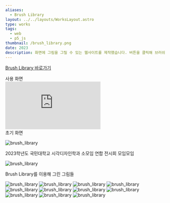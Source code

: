```yaml
---
aliases:
  - Brush Library
layout: ../../layouts/WorksLayout.astro
type: works
tags:
  - web
  - p5_js
thumbnail: /brush_library.png
date: 2023
description: 화면에 그림을 그릴 수 있는 웹사이트를 제작했습니다. 버튼을 클릭해 브러쉬를 바꿀 수 있습니다.
---
```

[Brush Library 바로가기](https://solm0.github.io/brush-library/)

<figcaption>사용 화면</figcaption>

<iframe src="https://www.youtube.com/embed/Qq6jz3wIfuE?si=t4q0feIADoNwFymP" title="YouTube video player" frameborder="0" allow="accelerometer; autoplay; clipboard-write; encrypted-media; gyroscope; picture-in-picture; web-share" referrerpolicy="strict-origin-when-cross-origin" allowfullscreen></iframe>

<figcaption>초기 화면</figcaption>

![brush_library](/brush_library.png)

<figcaption>2023학년도 국민대학교 시각디자인학과 소모임 연합 전시회 모임모임</figcaption>

![brush_library](../../assets/brush_library_13.jpg)

<figcaption>Brush Library를 이용해 그린 그림들</figcaption>

![brush_library](../../assets/brush_library_2.jpg)
![brush_library](../../assets/brush_library_3.jpg)
![brush_library](../../assets/brush_library_4.jpg)
![brush_library](../../assets/brush_library_5.jpg)
![brush_library](../../assets/brush_library_6.jpg)
![brush_library](../../assets/brush_library_7.jpg)
![brush_library](../../assets/brush_library_8.jpg)
![brush_library](../../assets/brush_library_9.jpg)
![brush_library](../../assets/brush_library_10.png)
![brush_library](../../assets/brush_library_11.png)
![brush_library](../../assets/brush_library_12.png)
